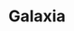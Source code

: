 ---
title: "Galaxia"
description: "Esta é uma poesia. ziaziazia, uma poeeesia nhaaaaaum, meu pau chegando de avião."
publishDate: "11 March 2024"
tags: ["poesia"]
draft: true
---